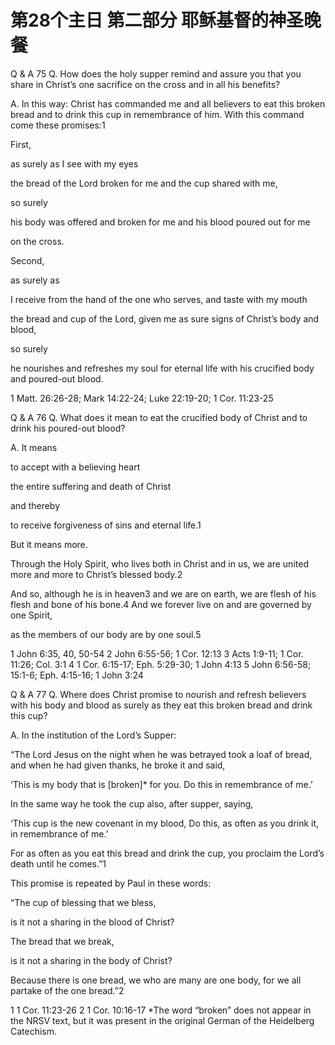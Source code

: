 # 第28个主日 第二部分 耶稣基督的神圣晚餐

Q & A 75
Q. How does the holy supper
remind and assure you
that you share in
Christ’s one sacrifice on the cross
and in all his benefits?

A. In this way:
Christ has commanded me and all believers
to eat this broken bread and to drink this cup
in remembrance of him.
With this command come these promises:1

First,

as surely as I see with my eyes

the bread of the Lord broken for me
and the cup shared with me,

so surely

his body was offered and broken for me
and his blood poured out for me

on the cross.

Second,

as surely as

I receive from the hand of the one who serves,
and taste with my mouth

the bread and cup of the Lord,
given me as sure signs of Christ’s body and blood,

so surely

he nourishes and refreshes my soul for eternal life
with his crucified body and poured-out blood.

1 Matt. 26:26-28; Mark 14:22-24; Luke 22:19-20; 1 Cor. 11:23-25

Q & A 76
Q. What does it mean
to eat the crucified body of Christ
and to drink his poured-out blood?

A. It means

to accept with a believing heart

the entire suffering and death of Christ

and thereby

to receive forgiveness of sins and eternal life.1

But it means more.

Through the Holy Spirit, who lives both in Christ and in us,
we are united more and more to Christ’s blessed body.2

And so, although he is in heaven3 and we are on earth,
we are flesh of his flesh and bone of his bone.4
And we forever live on and are governed by one Spirit,

as the members of our body are by one soul.5

1 John 6:35, 40, 50-54
2 John 6:55-56; 1 Cor. 12:13
3 Acts 1:9-11; 1 Cor. 11:26; Col. 3:1
4 1 Cor. 6:15-17; Eph. 5:29-30; 1 John 4:13
5 John 6:56-58; 15:1-6; Eph. 4:15-16; 1 John 3:24

Q & A 77
Q. Where does Christ promise
to nourish and refresh believers
with his body and blood
as surely as
they eat this broken bread
and drink this cup?

A. In the institution of the Lord’s Supper:

“The Lord Jesus on the night when he was betrayed
took a loaf of bread, and when he had given thanks,
he broke it and said,

‘This is my body that is [broken]* for you.
Do this in remembrance of me.’

In the same way he took the cup also, after supper, saying,

‘This cup is the new covenant in my blood,
Do this, as often as you drink it,
in remembrance of me.’

For as often as you eat this bread and drink the cup,
you proclaim the Lord’s death
until he comes.”1

This promise is repeated by Paul in these words:

“The cup of blessing that we bless,

is it not a sharing in the blood of Christ?

The bread that we break,

is it not a sharing in the body of Christ?

Because there is one bread, we who are many are one body,
for we all partake of the one bread.”2

1 1 Cor. 11:23-26
2 1 Cor. 10:16-17
*The word “broken” does not appear in the NRSV text, but it was present in the original German of the Heidelberg Catechism.

